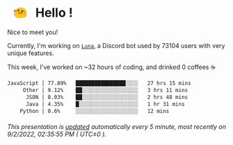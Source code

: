 <h1>   <img src="./spoinky.gif" style="vertical-align:middle;" width="30px">   Hello ! </h1>

Nice to meet you!

Currently, I'm working on <a href='https://github.com/Asgarrrr/Luna'>`Luna`</a>, a Discord bot used by 73104 users with very unique features.

This week, I've worked on ~32 hours of coding, and drinked 0 coffees ☕

```
JavaScript │ 77.89%   ████████████████░░░░   27 hrs 15 mins
     Other │ 9.12%    ██░░░░░░░░░░░░░░░░░░   3 hrs 11 mins
      JSON │ 8.03%    ██░░░░░░░░░░░░░░░░░░   2 hrs 48 mins
      Java │ 4.35%    █░░░░░░░░░░░░░░░░░░░   1 hr 31 mins
    Python │ 0.6%     ░░░░░░░░░░░░░░░░░░░░   12 mins
```

###### This presentation is [updated](https://github.com/Asgarrrr) automatically every 5 minute, most recently on 9/2/2022, 02:35:55 PM ( UTC±0 ).